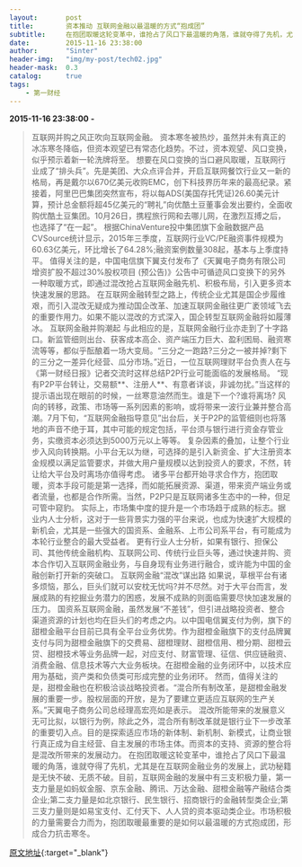 ```yaml
---
layout:       post
title:        资本推动 互联网金融以最温暖的方式“抱成团”
subtitle:     在抱团取暖这轮变革中，谁抢占了风口下最温暖的角落，谁就夺得了先机，尤其是在互联网金融业务的发展上，武功秘籍是无快不破、无质不破。
date:         2015-11-16 23:38:00
author:       "Sinter"
header-img:   "img/my-post/tech02.jpg"
header-mask:  0.3
catalog:      true
tags:
    - 第一财经
---
```


**2015-11-16 23:38:00**  **-**

> 互联网并购之风正吹向互联网金融。
资本寒冬被热炒，虽然并未有真正的冰冻寒冬降临，但资本观望已有常态化趋势。不过，资本观望、风口变换，似乎预示着新一轮洗牌将至。
想要在风口变换的当口避风取暖，互联网行业成了“排头兵”。先是美团、大众点评合并，开启互联网餐饮行业又一新的格局，再是戴尔以670亿美元收购EMC，创下科技界历年来的最高纪录。紧接着，阿里巴巴集团突然宣布，将以每ADS(美国存托凭证)26.60美元计算，预计总金额将超45亿美元的“聘礼”向优酷土豆董事会发出要约，全面收购优酷土豆集团。10月26日，携程旅行网和去哪儿网，在激烈互搏之后，也选择了“在一起”。
根据ChinaVenture投中集团旗下金融数据产品CVSource统计显示，2015年三季度，互联网行业VC/PE融资事件规模为60.63亿美元，环比增长了64.28%;融资案例数量308起，基本与上季度持平。
值得关注的是，中国电信旗下翼支付发布了《天翼电子商务有限公司增资扩股不超过30%股权项目 (预公告)》公告中可循迹风口变换下的另外一种取暖方式，即通过混改抢占互联网金融先机、积极布局，引入更多资本快速发展的思路。
在互联网金融转型之路上，传统企业尤其是国企步履维艰，而引入混改无疑成为推动国企改革、加速互联网金融往更广袤领域飞去的重要作用力。如果不能以混改的方式深入，国企转型互联网金融将如履薄冰。
互联网金融并购潮起
与此相应的是，互联网金融行业亦走到了十字路口。新监管细则出台、获客成本高企、资产端压力巨大、盈利困局、融资寒流等等，都似乎酝酿着一场大变局。“三分之一跑路?三分之一被并掉?剩下的三分之一差异化经营、瓜分市场。”近日，一位互联网理财平台负责人在与《第一财经日报》记者交流时这样总结P2P行业可能面临的发展格局。
“现有P2P平台转让，交易额**、注册人**、有意者详谈，非诚勿扰。”当这样的提示语出现在眼前的时候，一丝寒意油然而生。谁是下一个?谁将离场?
风向的转移，政策、市场等一系列因素的影响，或将带来一波行业兼并整合高潮。7月下旬，“互联网金融指导意见”出台后，关于P2P的监管细则也将落地的声音不绝于耳，其中可能的规定包括，平台须与银行进行资金存管业务，实缴资本必须达到5000万元以上等等。
复杂因素的叠加，让整个行业步入风向转换期。小平台无以为继，可选择的是引入新资金、扩大注册资本金规模以满足监管要求，并做大用户量规模以达到投资人的要求，不然，转让给大平台及时离场亦值得考虑。
诸多平台都开始寻求合作方，抱团取暖，资本手段可能是第一选择，而如能拓展资源、渠道，带来资产端业务或者流量，也都是合作所需。当然，P2P只是互联网诸多生态中的一种，但足可管中窥豹。
实际上，市场集中度的提升是一个市场趋于成熟的标志。据业内人士分析，这对于一些背景实力强的平台来说，也成为快速扩大规模的新机会，尤其是一些强大的国资系、金融系、上市公司系平台，有可能成为本轮行业整合的最大受益者。
更有行业人士分析，如果有银行、担保公司、其他传统金融机构、互联网公司、传统行业巨头等，通过快速并购、资本合作切入互联网金融业务，与自身现有业务进行融合，或许能为中国的金融创新打开新的突破口。
互联网金融“混改”谋出路
如果说，草根平台有诸多烦恼，那么，巨头们就可以安枕无忧吗?并不尽然。对于大平台而言，发展成熟的有挖掘业务潜力的困惑，发展不成熟的则面临需要尽快加速发展的压力。
国资系互联网金融，虽然发展“不差钱”，但引进战略投资者、整合渠道资源的计划也均在巨头们的考虑之内。以中国电信翼支付为例，旗下的甜橙金融平台目前已具有全平台业务优势。作为甜橙金融旗下的支付品牌翼支付与同为甜橙金融旗下的交费易、甜橙理财、甜橙信用、橙分期、甜橙云贷、甜橙技术等业务品牌一起，对应支付、财富管理、征信、供应链融资、消费金融、信息技术等六大业务板块。在甜橙金融的业务闭环中，以技术应用为基础，资产类和负债类可形成完整的业务闭环。
然而，值得关注的是，甜橙金融也在积极洽谈战略投资者。“混合所有制改革，是甜橙金融发展的重要一步。股权层面的开放，是为了要建立更适应互联网的生产关系。”天翼电子商务公司总经理高宏亮如是表示。
混改所能带来的发展意义无可比拟，以银行为例，除此之外，混合所有制改革就是银行业下一步改革的重要切入点。目的是探索适应市场的新体制、新机制、新模式，让商业银行真正成为自主经营、自主发展的市场主体。而资本的支持、资源的整合将是混改所带来的发展动力。
在抱团取暖这轮变革中，谁抢占了风口下最温暖的角落，谁就夺得了先机，尤其是在互联网金融业务的发展上，武功秘籍是无快不破、无质不破。目前，互联网金融的发展中有三支积极力量，第一支力量是如蚂蚁金服、京东金融、腾讯、万达金融、甜橙金融等产融结合类企业;第二支力量是如北京银行、民生银行、招商银行的金融转型类企业;第三支力量则是如易宝支付、汇付天下、人人贷的资本驱动类企业。市场积极的力量需要合力而为，抱团取暖最重要的是如何以最温暖的方式抱成团，形成合力抗击寒冬。


[原文地址](http://www.yicai.com/news/4712622.html){:target="_blank"}



